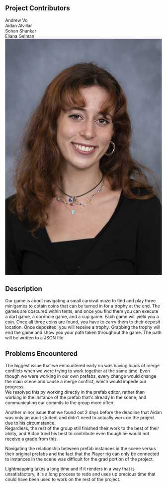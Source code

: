 ## Project Contributors
Andrew Vo  
Aidan Alvillar  
Sohan Shankar  
Eliana Gelman 
![eliana pic](https://github.com/csci48306830fa23/project-1-seaa/blob/main/vr-project1/Gelman-Eliana.jpg?raw=true)

## Description  
Our game is about navigating a small carnival maze to find and play three minigames to obtain coins that can be turned in for a trophy at the end. The games are obscured within tents, and once you find them you can execute a dart game, a cornhole game, and a cup game. Each game will yield you a coin. Once all three coins are found, you have to carry them to their deposit location. Once deposited, you will receive a trophy. Grabbing the trophy will end the game and show you your path taken throughout the game. The path will be written to a JSON file.  

## Problems Encountered  
The biggest issue that we encountered early on was having loads of merge conflicts when we were trying to work together at the same time. 
Even though we were working in our own prefabs, every change would change the main scene and cause a merge conflict, which would impede our progress.  
We resolved this by working directly in the prefab editor, rather than working in the instance of the prefab that's already in the scene, and communicating our commits to the group more often.  

Another minor issue that we found out 2 days before the deadline that Aidan was only an audit student and didn't need to actually work on the project due to his circumstance.  
Regardless, the rest of the group still finished their work to the best of their abiity, and Aidan tried his best to contribute even though he would not receive a grade from this.  

Navigating the relationship between prefab instances in the scene versus their original prefabs and the fact that the Player rig can only be connected to instances in the scene was difficult for the grad portion of the project.  

Lightmapping takes a long time and if it renders in a way that is unsatisfactory, it is a long process to redo and uses up precious time that could have been used to work on the rest of the project.
